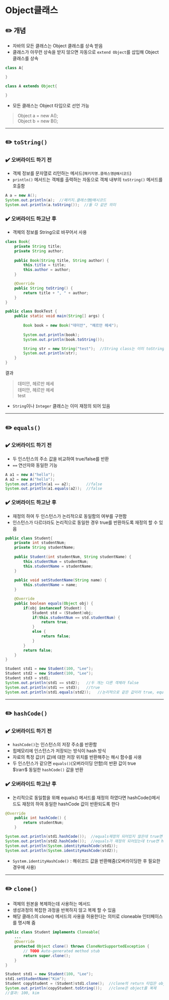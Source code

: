 # Object클래스

## ✏️ 개념
- 자바의 모든 클래스는 Object 클래스를 상속 받음
- 클래스가 아무런 상속을 받지 않으면 자동으로 `extend Object`를 삽입해 Object 클래스를 상속
```java
class A{

}

class A extends Object{

}
```
- 모든 클래스는 Object 타입으로 선언 가능
> Object a = new A(); <br>
Object b = new B();


---
## ✏️ `toString()`
### ✔️ 오버라이드 하기 전
- 객체 정보를 문자열로 리턴하는 메서드(`패키지명.클래스명@해시코드`)
- `println()` 메서드는 객체를 출력하는 자동으로 객체 내부의 `toString()` 메서드를 호출함
```java
A a = new A();
System.out.println(a);  //패키지.클래스명@해시코드
System.out.println(a.toString());  //둘 다 같은 의미
```

### ✔️ 오버라이드 하고난 후
- 객체의 정보를 String으로 바꾸어서 사용
```java
class Book{
	private String title;
	private String author;
	
	public Book(String title, String author) {
		this.title = title;
		this.author = author;
	}

	@Override
	public String toString() {
		return title + ", " + author;
	}
}

public class BookTest {
	public static void main(String[] args) {
		
		Book book = new Book("데미안", "헤르만 헤세");
		
		System.out.println(book);
		System.out.println(book.toString());

		String str = new String("test");  //String class는 이미 toString이 오버라이딩되어 있음
		System.out.println(str);
	}
}
```
결과
>데미안, 헤르만 헤세<br>
데미안, 헤르만 헤세<br>
test
- `String`이나 `Integer` 클래스는 이미 재정의 되어 있음

---
## ✏️ `equals()`
### ✔️ 오버라이드 하기 전
- 두 인스턴스의 주소 값을 비교하여 true/false를 반환
- `==` 연산자와 동일한 기능
```java
A a1 = new A("hello");
A a2 = new A("hello");
System.out.println(a1 == a2);       //false
System.out.println(a1.equals(a2));  //false
```

### ✔️ 오버라이드 하고난 후
- 재정의 하여 두 인스턴스가 논리적으로 동일함의 여부를 구현함
- 인스턴스가 다르더라도 논리적으로 동일한 경우 true를 반환하도록 재정의 할 수 있음
```java
public class Student{
	private int studentNum;
	private String studentName;
	
	public Student(int studentNum, String studentName) {
		this.studentNum = studentNum;
		this.studentName = studentName;
	}
	
	public void setStudentName(String name) {
		this.studentName = name;
	}

	@Override
	public boolean equals(Object obj) {
		if(obj instanceof Student) {
			Student std = (Student)obj;
			if(this.studentNum == std.studentNum) {
				return true;
			}
			else {
				return false;
			}
		}
		return false;
	}
}
```
```java
Student std1 = new Student(100, "Lee");
Student std2 = new Student(100, "Lee");
Student std3 = std1;
System.out.println(std1 == std2);   //두 개는 다른 객체라 false
System.out.println(std1 == std3);   //true
System.out.println(std1.equals(std2));   //논리적으로 같은 값이라 true, equals overriding해서 값으로 비교
```

---
## ✏️ `hashCode()`
### ✔️ 오버라이드 하기 전
- `hashCode()`는 인스턴스의 저장 주소를 반환함
- 힙메모리에 인스턴스가 저장되는 방식이 hash 방식
- 자료의 특정 값(키 값)에 대한 저장 위치를 반환해주는 해시 함수를 사용
- 두 인스턴스가 같으면 `equals()`(오버라이딩 안함)의 반환 값이 true
<br> $\rarr$ 동일한 `hashCode()` 값을 반환
### ✔️ 오버라이드 하고난 후
- 논리적으로 동일함을 위해 equals() 메서드를 재정의 하였다면 hashCode()메서드도 재정의 하여 동일한 hashCode 값이 반환되도록 한다

```java
@Override
	public int hashCode() {
		return studentNum;
	}
```
```java
System.out.println(std1.hashCode());  //equals재정의 되어있지 않은데 true면 hashcode는 동일한 값을 반환한
System.out.println(std2.hashCode());  //equals가 재정의 되어있는데 true면 hashcode도 재정의해서 동일한 값을 반환하게 해줌
System.out.println(System.identityHashCode(std1));
System.out.println(System.identityHashCode(std2));
```
- `System.identityHashCode()` : 해쉬코드 값을 반환해줌(오버라이딩한 후 필요한 경우에 사용)
---
## ✏️ `clone()`
- 객체의 원본을 복제하는데 사용하는 메서드
- 생성과정의 복잡한 과정을 반복하지 않고 복제 할 수 있음
- 해당 클래스의 clone() 메서드의 사용을 허용한다는 의미로 cloneable 인터페이스를 명시해 줌
```java
public class Student implements Cloneable{
    ...
	@Override
	protected Object clone() throws CloneNotSupportedException {
		// TODO Auto-generated method stub
		return super.clone();
	}
}
```
```java
Student std1 = new Student(100, "Lee");
std1.setStudentName("Kim");
Student copyStudent = (Student)std1.clone();  //clone의 return 타입은 object
System.out.println(copyStudent.toString());   //clone은 object를 복제
//결과: 100, kim
```

    
